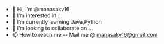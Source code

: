- 👋 Hi, I’m @manasakv16
- 👀 I’m interested in ...
- 🌱 I’m currently learning Java,Python
- 💞️ I’m looking to collaborate on ...
- 📫 How to reach me -- Mail me @ manasakv16@gmail.com

<!---
manasakv16/manasakv16 is a ✨ special ✨ repository because its `README.md` (this file) appears on your GitHub profile.
You can click the Preview link to take a look at your changes.
--->
